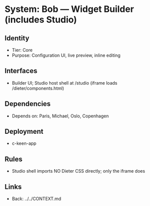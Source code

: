 # System: Bob — Widget Builder (includes Studio)
## Identity
- Tier: Core
- Purpose: Configuration UI, live preview, inline editing
## Interfaces
- Builder UI; Studio host shell at /studio (iframe loads /dieter/components.html)
## Dependencies
- Depends on: Paris, Michael, Oslo, Copenhagen
## Deployment
- c-keen-app
## Rules
- Studio shell imports NO Dieter CSS directly; only the iframe does
## Links
- Back: ../../CONTEXT.md
